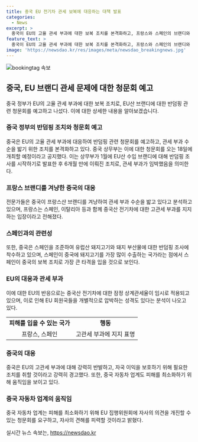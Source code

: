 ```yaml
---
title: 중국 EU 전기차 관세 보복에 대응하는 대책 발표
categories:
  - News
excerpt: >
  중국이 EU의 고율 관세 부과에 대한 보복 조치를 본격화하고, 프랑스와 스페인의 브랜디와 돼지고기를 조준하고 있음이 알려졌다. 중국 상무부는 EU산 브랜디에 대한 반덤핑 관련 청문회 예고, 이로 인해 반덤핑 관세 부과가 임박한 것으로 보인다. 이와 함께 중국은 유럽산 돼지고기와 돼지 부산물에 대한 반덤핑 조사를 시작하고, EU의 중국산 전기차 관세 부과에 대한 강력한 반발을 보이고 있다. 특히 중국은 프랑스산 코냑을 포함한 브랜디를 겨냥하고 있으며, 이러한 상황에서 EU의 자동차 업계 또한 관심을 집중시키고 있다.
feature_text: >
  중국이 EU의 고율 관세 부과에 대한 보복 조치를 본격화하고, 프랑스와 스페인의 브랜디와 돼지고기를 조준하고 있음이 알려졌다. 중국 상무부는 EU산 브랜디에 대한 반덤핑 관련 청문회 예고, 이로 인해 반덤핑 관세 부과가 임박한 것으로 보인다. 이와 함께 중국은 유럽산 돼지고기와 돼지 부산물에 대한 반덤핑 조사를 시작하고, EU의 중국산 전기차 관세 부과에 대한 강력한 반발을 보이고 있다. 특히 중국은 프랑스산 코냑을 포함한 브랜디를 겨냥하고 있으며, 이러한 상황에서 EU의 자동차 업계 또한 관심을 집중시키고 있다.
image: 'https://newsdao.kr/res/images/meta/newsdao_breakingnews.jpg'
---
```


<p><img src="https://newsdao.kr/res/images/meta/newsdao_breakingnews.jpg" alt="bookingtag 속보" /></p>

<h2 data-ke-size="size26">중국, EU 브랜디 관세 문제에 대한 청문회 예고</h2>

<p data-ke-size="size16">중국 정부가 EU의 고율 관세 부과에 대한 보복 조치로, EU산 브랜디에 대한 반덤핑 관련 청문회를 예고하고 나섰다. 이에 대한 상세한 내용을 알아보겠습니다.</p>

<h3>중국 정부의 반덤핑 조치와 청문회 예고</h3>

<p data-ke-size="size16">중국은 EU의 고율 관세 부과에 대응하여 반덤핑 관련 청문회를 예고하고, 관세 부과 수순을 밟기 위한 조치를 본격화하고 있다. 중국 상무부는 이에 대한 청문회를 오는 18일에 개최할 예정이라고 공지했다. 이는 상무부가 1월에 EU산 수입 브랜디에 대해 반덤핑 조사를 시작하기로 발표한 후 6개월 만에 이뤄진 조치로, 관세 부과가 임박했음을 의미한다.</p>

<h3>프랑스 브랜디를 겨냥한 중국의 대응</h3>

<p data-ke-size="size16">전문가들은 중국이 프랑스산 브랜디를 겨냥하여 관세 부과 수순을 밟고 있다고 분석하고 있으며, 프랑스는 스페인, 이탈리아 등과 함께 중국산 전기차에 대한 고관세 부과를 지지하는 입장이라고 전해졌다.</p>

<h3>스페인과의 관련성</h3>

<p data-ke-size="size16">또한, 중국은 스페인을 조준하여 유럽산 돼지고기와 돼지 부산물에 대한 반덤핑 조사에 착수하고 있으며, 스페인이 중국에 돼지고기를 가장 많이 수출하는 국가라는 점에서 스페인이 중국의 보복 조치로 가장 큰 타격을 입을 것으로 보인다.</p>

<h3>EU의 대응과 관세 부과</h3>

<p data-ke-size="size16">이에 대한 EU의 반응으로는 중국산 전기차에 대한 잠정 상계관세율이 임시로 적용되고 있으며, 이로 인해 EU 회원국들을 개별적으로 압박하는 성격도 있다는 분석이 나오고 있다.</p>

<table>
    <tr>
        <td style="text-align: center; height: 17px;"><b>피해를 입을 수 있는 국가</b></td>
        <td style="text-align: center; height: 17px;"><b>행동</b></td>
    </tr>
    <tr>
        <td style="text-align: center; height: 17px;">프랑스, 스페인</td>
        <td style="text-align: center; height: 17px;">고관세 부과에 지지 표명</td>
    </tr>
</table>

<h3>중국의 대응</h3>

<p data-ke-size="size16">중국은 EU의 고관세 부과에 대해 강력히 반발하고, 자국 이익을 보호하기 위해 필요한 조치를 취할 것이라고 강력히 경고했다. 또한, 중국 자동차 업계도 피해를 최소화하기 위해 움직임을 보이고 있다.</p>

<h3>중국 자동차 업계의 움직임</h3>

<p data-ke-size="size16">중국 자동차 업계는 피해를 최소화하기 위해 EU 집행위원회에 자사의 의견을 개진할 수 있는 청문회를 요구하고, 자사의 견해를 피력할 것이라고 밝혔다.</p>
실시간 뉴스 속보는, <a href="https://newsdao.kr" rel="dofollow">https://newsdao.kr</a>


